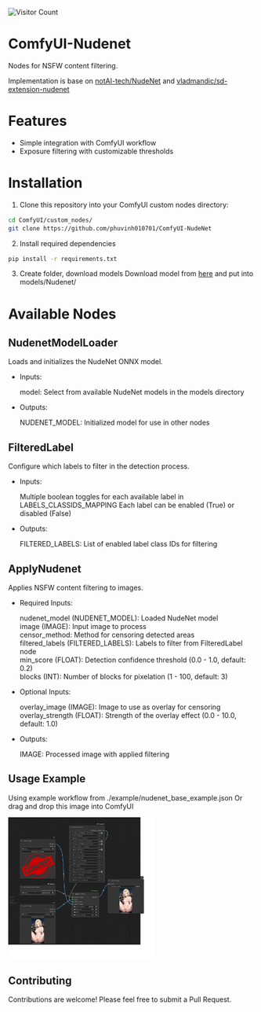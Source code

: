 ![Visitor Count](https://img.shields.io/badge/dynamic/json?color=brightgreen&label=Visitors&query=value&url=https://api.countapi.xyz/hit/phuvinh010701.ComfyUI-Nudenet)

# ComfyUI-Nudenet

Nodes for NSFW content filtering. 

Implementation is base on [notAI-tech/NudeNet](https://github.com/notAI-tech/NudeNet) and [vladmandic/sd-extension-nudenet](https://github.com/vladmandic/sd-extension-nudenet)


# Features

- Simple integration with ComfyUI workflow
- Exposure filtering with customizable thresholds

# Installation

1. Clone this repository into your ComfyUI custom nodes directory:

```bash
cd ComfyUI/custom_nodes/
git clone https://github.com/phuvinh010701/ComfyUI-NudeNet
```

2. Install required dependencies

```bash
pip install -r requirements.txt
```

3. Create folder, download models
Download model from [here](https://d2xl8ijk56kv4u.cloudfront.net/models/nudenet.onnx)
 and put into models/Nudenet/

# Available Nodes

## NudenetModelLoader
Loads and initializes the NudeNet ONNX model.

- Inputs:

    model: Select from available NudeNet models in the models directory

- Outputs:

    NUDENET_MODEL: Initialized model for use in other nodes

## FilteredLabel
Configure which labels to filter in the detection process.

- Inputs:

    Multiple boolean toggles for each available label in LABELS_CLASSIDS_MAPPING
    Each label can be enabled (True) or disabled (False)

- Outputs:

    FILTERED_LABELS: List of enabled label class IDs for filtering

## ApplyNudenet
Applies NSFW content filtering to images.

- Required Inputs:

    nudenet_model (NUDENET_MODEL): Loaded NudeNet model \
    image (IMAGE): Input image to process \
    censor_method: Method for censoring detected areas \
    filtered_labels (FILTERED_LABELS): Labels to filter from FilteredLabel node \
    min_score (FLOAT): Detection confidence threshold (0.0 - 1.0, default: 0.2) \
    blocks (INT): Number of blocks for pixelation (1 - 100, default: 3)

- Optional Inputs:

    overlay_image (IMAGE): Image to use as overlay for censoring \
    overlay_strength (FLOAT): Strength of the overlay effect (0.0 - 10.0, default: 1.0)

- Outputs:

    IMAGE: Processed image with applied filtering

## Usage Example
Using example workflow from ./example/nudenet_base_example.json
Or drag and drop this image into ComfyUI

<img src="./example/workflow.png" alt="example workflow" width="300"/>

## Contributing
Contributions are welcome! Please feel free to submit a Pull Request.